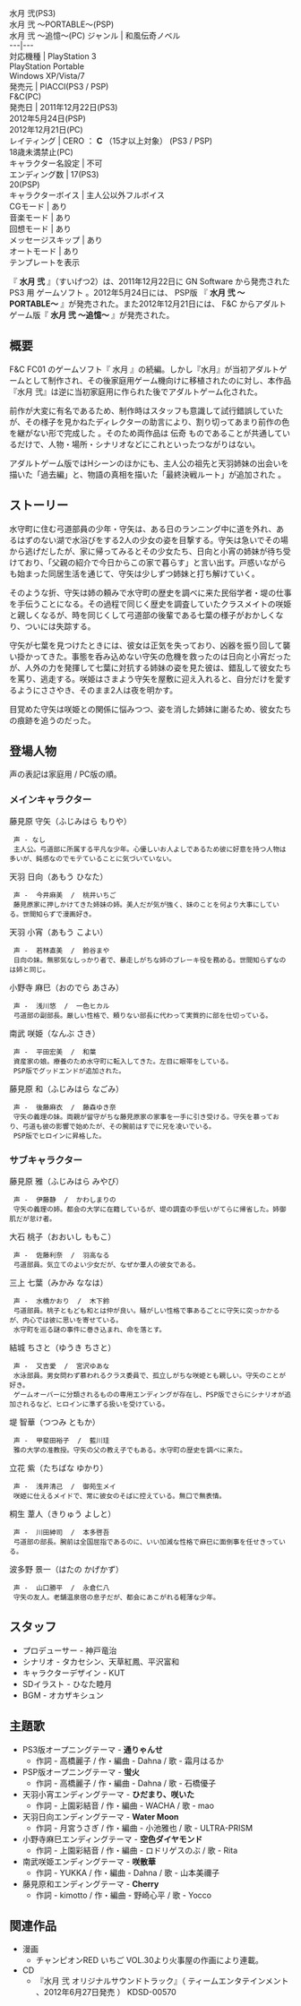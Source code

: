 水月 弐(PS3)  
水月 弐 〜PORTABLE〜(PSP)  
水月 弐 〜追憶〜(PC)  ジャンル  |  和風伝奇ノベル   
---|---  
対応機種  |  PlayStation 3    
PlayStation Portable  
Windows XP/Vista/7  
発売元  |  PIACCI(PS3 / PSP)   
F&C(PC)  
発売日  |  2011年12月22日(PS3)   
2012年5月24日(PSP)  
2012年12月21日(PC)  
レイティング  |  CERO  ：  **C** （15才以上対象）  (PS3 / PSP)   
18歳未満禁止(PC)  
キャラクター名設定  |  不可   
エンディング数  |  17(PS3)   
20(PSP)  
キャラクターボイス  |  主人公以外フルボイス   
CGモード  |  あり   
音楽モード  |  あり   
回想モード  |  あり   
メッセージスキップ  |  あり   
オートモード  |  あり   
テンプレートを表示  
  
『 **水月 弐** 』（すいげつ2）は、2011年12月22日に  GN Software  から発売された  PS3  用  ゲームソフト
。2012年5月24日には、  PSP版  『 **水月 弐 〜PORTABLE〜** 』が発売された。また2012年12月21日には、  F&C
からアダルトゲーム版『 **水月 弐 〜追憶〜** 』が発売された。

##  概要  

F&C FC01  のゲームソフト『  水月
』の続編。しかし『水月』が当初アダルトゲームとして制作され、その後家庭用ゲーム機向けに移植されたのに対し、本作品『水月
弐』は逆に当初家庭用に作られた後でアダルトゲーム化された。

前作が大変に有名であるため、制作時はスタッフも意識して試行錯誤していたが、その様子を見かねたディレクターの助言により、割り切ってあまり前作の色を継がない形で完成した
  。そのため両作品は  伝奇  ものであることが共通しているだけで、人物・場所・シナリオなどにこれといったつながりはない。

アダルトゲーム版ではHシーンのほかにも、主人公の祖先と天羽姉妹の出会いを描いた「過去編」と、物語の真相を描いた「最終決戦ルート」が追加された    。

##  ストーリー  

水守町に住む弓道部員の少年・守矢は、ある日のランニング中に道を外れ、あるはずのない湖で水浴びをする2人の少女の姿を目撃する。守矢は急いでその場から逃げだしたが、家に帰ってみるとその少女たち、日向と小宵の姉妹が待ち受けており、「父親の紹介で今日からこの家で暮らす」と言い出す。戸惑いながらも始まった同居生活を通じて、守矢は少しずつ姉妹と打ち解けていく。

そのような折、守矢は姉の頼みで水守町の歴史を調べに来た民俗学者・堤の仕事を手伝うことになる。その過程で同じく歴史を調査していたクラスメイトの咲姫と親しくなるが、時を同じくして弓道部の後輩である七葉の様子がおかしくなり、ついには失踪する。

守矢が七葉を見つけたときには、彼女は正気を失っており、凶器を振り回して襲い掛かってきた。事態を呑み込めない守矢の危機を救ったのは日向と小宵だったが、人外の力を発揮して七葉に対抗する姉妹の姿を見た彼は、錯乱して彼女たちを罵り、逃走する。咲姫はさまよう守矢を屋敷に迎え入れると、自分だけを愛するようにささやき、そのまま2人は夜を明かす。

目覚めた守矢は咲姫との関係に悩みつつ、姿を消した姉妹に謝るため、彼女たちの痕跡を追うのだった。

##  登場人物  

声の表記は家庭用 / PC版の順。

###  メインキャラクター  

藤見原 守矢（ふじみはら もりや）

     声 - なし 
     主人公。弓道部に所属する平凡な少年。心優しいお人よしであるため彼に好意を持つ人物は多いが、鈍感なのでモテていることに気づいていない。 
天羽 日向（あもう ひなた）

     声 -  今井麻美  /  桃井いちご 
     藤見原家に押しかけてきた姉妹の姉。美人だが気が強く、妹のことを何より大事にしている。世間知らずで漫画好き。 
天羽 小宵（あもう こよい）

     声 -  若林直美  /  鈴谷まや 
     日向の妹。無邪気なしっかり者で、暴走しがちな姉のブレーキ役を務める。世間知らずなのは姉と同じ。 
小野寺 麻巳（おのでら あさみ）

     声 -  浅川悠  /  一色ヒカル 
     弓道部の副部長。厳しい性格で、頼りない部長に代わって実質的に部を仕切っている。 
南武 咲姫（なんぶ さき）

     声 -  平田宏美  /  和葉 
     資産家の娘。療養のため水守町に転入してきた。左目に眼帯をしている。 
     PSP版でグッドエンドが追加された。 
藤見原 和（ふじみはら なごみ）

     声 -  後藤麻衣  /  藤森ゆき奈 
     守矢の義理の妹。両親が留守がちな藤見原家の家事を一手に引き受ける。守矢を慕っており、弓道も彼の影響で始めたが、その腕前はすでに兄を凌いでいる。 
     PSP版でヒロインに昇格した。 

###  サブキャラクター  

藤見原 雅（ふじみはら みやび）

     声 -  伊藤静  /  かわしまりの 
     守矢の義理の姉。都会の大学に在籍しているが、堤の調査の手伝いがてらに帰省した。姉御肌だが怠け者。 
大石 桃子（おおいし ももこ）

     声 -  佐藤利奈  /  羽高なる 
     弓道部員。気立てのよい少女だが、なぜか葦人の彼女である。 
三上 七葉（みかみ ななは）

     声 -  水橋かおり  /  木下鈴 
     弓道部員。桃子ともども和とは仲が良い。騒がしい性格で事あるごとに守矢に突っかかるが、内心では彼に思いを寄せている。 
     水守町を巡る謎の事件に巻き込まれ、命を落とす。 
結城 ちさと（ゆうき ちさと）

     声 -  又吉愛  /  宮沢ゆあな 
     水泳部員。男女問わず慕われるクラス委員で、孤立しがちな咲姫とも親しい。守矢のことが好き。 
     ゲームオーバーに分類されるものの専用エンディングが存在し、PSP版でさらにシナリオが追加されるなど、ヒロインに準ずる扱いを受けている。 
堤 智華（つつみ ともか）

     声 -  甲斐田裕子  /  藍川珪 
     雅の大学の准教授。守矢の父の教え子でもある。水守町の歴史を調べに来た。 
立花 紫（たちばな ゆかり）

     声 -  浅井清己  /  御苑生メイ 
     咲姫に仕えるメイドで、常に彼女のそばに控えている。無口で無表情。 
桐生 葦人（きりゅう よしと）

     声 -  川田紳司  /  本多啓吾 
     弓道部の部長。腕前は全国屈指であるのに、いい加減な性格で麻巳に面倒事を任せきっている。 
波多野 景一（はたの かげかず）

     声 -  山口勝平  /  永倉仁八 
     守矢の友人。老舗温泉宿の息子だが、都会にあこがれる軽薄な少年。 

##  スタッフ  

  * プロデューサー - 神戸竜治 
  * シナリオ - タカセシン、天草紅鳳、平沢富和 
  * キャラクターデザイン -  KUT 
  * SDイラスト -  ひなた睦月 
  * BGM - オカザキシュン 

##  主題歌  

  * PS3版オープニングテーマ - **通りゃんせ**
    * 作詞 - 高橋麗子 / 作・編曲 - Dahna / 歌 -  霜月はるか 
  * PSP版オープニングテーマ - **蛍火**
    * 作詞 - 高橋麗子 / 作・編曲 - Dahna / 歌 -  石橋優子 
  * 天羽小宵エンディングテーマ - **ひだまり、咲いた**
    * 作詞 - 上園彩結音 / 作・編曲 - WACHA / 歌 -  mao 
  * 天羽日向エンディングテーマ - **Water Moon**
    * 作詞 - 月宮うさぎ / 作・編曲 - 小池雅也 / 歌 -  ULTRA-PRISM 
  * 小野寺麻巳エンディングテーマ - **空色ダイヤモンド**
    * 作詞 - 上園彩結音 / 作・編曲 - ロドリゲスのぶ / 歌 -  Rita 
  * 南武咲姫エンディングテーマ - **咲散華**
    * 作詞 - YUKKA / 作・編曲 - Dahna / 歌 -  山本美禰子 
  * 藤見原和エンディングテーマ - **Cherry**
    * 作詞 - kimotto / 作・編曲 - 野崎心平 / 歌 -  Yocco 

##  関連作品  

  * 漫画 
    * チャンピオンRED いちご  VOL.30より火事屋の作画により連載。 
  * CD 
    * 『水月 弐 オリジナルサウンドトラック』（  ティームエンタテインメント  、2012年6月27日発売    ） KDSD-00570 

